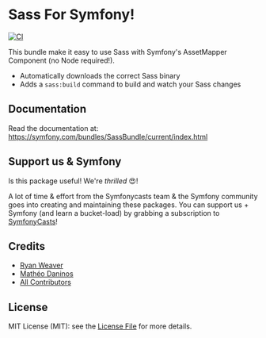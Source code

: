 Sass For Symfony!
=================

[![CI](https://github.com/SymfonyCasts/sass-bundle/actions/workflows/ci.yaml/badge.svg)](https://github.com/SymfonyCasts/sass-bundle/actions/workflows/ci.yaml)

This bundle make it easy to use Sass with Symfony's AssetMapper Component
(no Node required!).

- Automatically downloads the correct Sass binary
- Adds a ``sass:build`` command to build and watch your Sass changes

## Documentation

Read the documentation at: https://symfony.com/bundles/SassBundle/current/index.html

## Support us & Symfony

Is this package useful! We're *thrilled* 😍!

A lot of time & effort from the Symfonycasts team & the Symfony community
goes into creating and maintaining these packages. You can support us +
Symfony (and learn a bucket-load) by grabbing a subscription to [SymfonyCasts](https://symfonycasts.com)!

## Credits

- [Ryan Weaver](https://github.com/weaverryan)
- [Mathéo Daninos](https://github.com/Webmamba)
- [All Contributors](../../contributors)

## License

MIT License (MIT): see the [License File](LICENSE.md) for more details.
